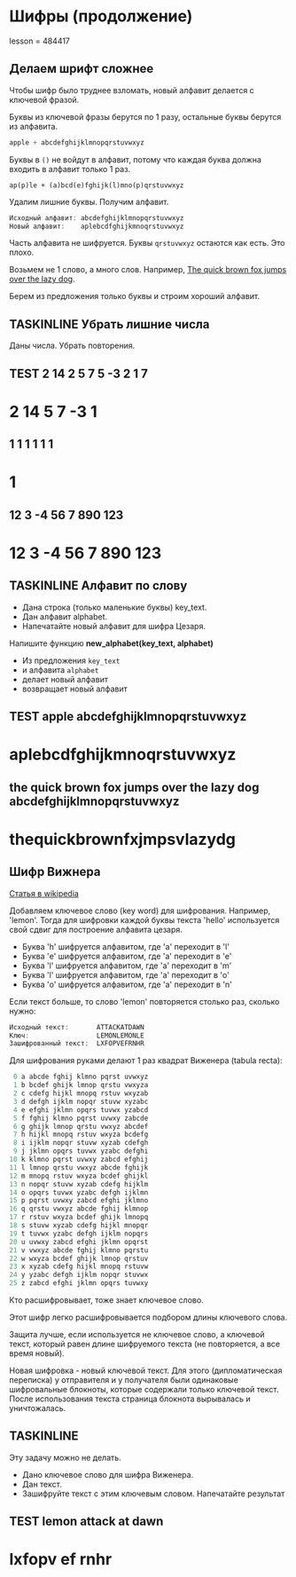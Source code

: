 # Шифры (продолжение)

lesson = 484417

## Делаем шрифт сложнее

Чтобы шифр было труднее взломать, новый алфавит делается с ключевой фразой.

Буквы из ключевой фразы берутся по 1 разу, остальные буквы берутся из алфавита.

```cpp
apple + abcdefghijklmnopqrstuvwxyz 
```
Буквы в `()` не войдут в алфавит, потому что каждая буква должна входить в алфавит только 1 раз.
```
ap(p)le + (a)bcd(e)fghijk(l)mno(p)qrstuvwxyz 
```
Удалим лишние буквы. Получим алфавит.

```cpp
Исходный алфавит: abcdefghijklmnopqrstuvwxyz
Новый алфавит:    aplebcdfghijkmnoqrstuvwxyz
```
Часть алфавита не шифруется. Буквы `qrstuvwxyz` остаются как есть. Это плохо.

Возьмем не 1 слово, а много слов. Например, [The quick brown fox jumps over the lazy dog](https://ru.wikipedia.org/wiki/The_quick_brown_fox_jumps_over_the_lazy_dog). 

Берем из предложения только буквы и строим хороший алфавит.

## TASKINLINE Убрать лишние числа

Даны числа. Убрать повторения.

TEST
2 14 2 5 7 5 -3 2 1 7
---- 
2 14 5 7 -3 1
====
1 1 1 1 1 1
----
1
====
12 3 -4 56 7 890 123
----
12 3 -4 56 7 890 123
====


## TASKINLINE Алфавит по слову

* Дана строка (только маленькие буквы) key_text.
* Дан алфавит alphabet.
* Напечатайте новый алфавит для шифра Цезаря.

Напишите функцию **new_alphabet(key_text, alphabet)** 

* Из предложения `key_text`
* и алфавита `alphabet`
* делает новый алфавит
* возвращает новый алфавит

TEST
apple
abcdefghijklmnopqrstuvwxyz
----
aplebcdfghijkmnoqrstuvwxyz
====
the quick brown fox jumps over the lazy dog
abcdefghijklmnopqrstuvwxyz
----
thequickbrownfxjmpsvlazydg
====

## Шифр Вижнера 

[Статья в wikipedia](https://en.wikipedia.org/wiki/Vigen%C3%A8re_cipher)

Добавляем ключевое слово (key word) для шифрования. Например, 'lemon'. Тогда для шифровки каждой буквы текста 'hello' используется свой сдвиг для построение алфавита цезаря.

* Буква 'h' шифруется алфавитом, где 'a' переходит в 'l'
* Буква 'e' шифруется алфавитом, где 'a' переходит в 'e'
* Буква 'l' шифруется алфавитом, где 'a' переходит в 'm'
* Буква 'l' шифруется алфавитом, где 'a' переходит в 'o'
* Буква 'o' шифруется алфавитом, где 'a' переходит в 'n'

Если текст больше, то слово 'lemon' повторяется столько раз, сколько нужно:

```cpp
Исходный текст:       ATTACKATDAWN
Ключ:                 LEMONLEMONLE
Зашифрованный текст:  LXFOPVEFRNHR
```

Для шифрования руками делают 1 раз квадрат Виженера (tabula recta):

```cpp
 0 a abcde fghij klmno pqrst uvwxyz
 1 b bcdef ghijk lmnop qrstu vwxyza
 2 c cdefg hijkl mnopq rstuv wxyzab
 3 d defgh ijklm nopqr stuvw xyzabc
 4 e efghi jklmn opqrs tuvwx yzabcd
 5 f fghij klmno pqrst uvwxy zabcde
 6 g ghijk lmnop qrstu vwxyz abcdef
 7 h hijkl mnopq rstuv wxyza bcdefg
 8 i ijklm nopqr stuvw xyzab cdefgh
 9 j jklmn opqrs tuvwx yzabc defghi
10 k klmno pqrst uvwxy zabcd efghij
11 l lmnop qrstu vwxyz abcde fghijk
12 m mnopq rstuv wxyza bcdef ghijkl
13 n nopqr stuvw xyzab cdefg hijklm
14 o opqrs tuvwx yzabc defgh ijklmn
15 p pqrst uvwxy zabcd efghi jklmno
16 q qrstu vwxyz abcde fghij klmnop
17 r rstuv wxyza bcdef ghijk lmnopq
18 s stuvw xyzab cdefg hijkl mnopqr
19 t tuvwx yzabc defgh ijklm nopqrs
20 u uvwxy zabcd efghi jklmn opqrst
21 v vwxyz abcde fghij klmno pqrstu
22 w wxyza bcdef ghijk lmnop qrstuv
23 x xyzab cdefg hijkl mnopq rstuvw
24 y yzabc defgh ijklm nopqr stuvwx
25 z zabcd efghi jklmn opqrs tuvwxy
```

Кто расшифровывает, тоже знает ключевое слово.

Этот шифр легко расшифровывается подбором длины ключевого слова. 

Защита лучше, если используется не ключевое слово, а ключевой текст, который равен длине шифруемого текста (не повторяется, а все время новый). 

Новая шифровка - новый ключевой текст. Для этого (дипломатическая переписка) у отправителя и у получателя были одинаковые шифровальные блокноты, которые содержали только ключевой текст. После использования текста страница блокнота вырывалась и уничтожалась.

## TASKINLINE

Эту задачу можно не делать.

* Дано ключевое слово для шифра Виженера.
* Дан текст.
* Зашифруйте текст с этим ключевым словом. Напечатайте результат

TEST
lemon
attack at dawn
----
lxfopv ef rnhr
====
